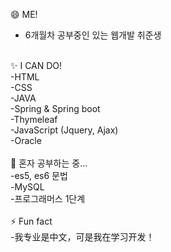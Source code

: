 😄 ME!<br>
- 6개월차 공부중인 있는 웹개발 취준생<br>
<br>
✨ I CAN DO!<br>
-HTML<br>
-CSS<br>
-JAVA<br>
-Spring & Spring boot<br>
-Thymeleaf<br>
-JavaScript (Jquery, Ajax)<br>
-Oracle<br>
<br>
🌱 혼자 공부하는 중...<br>
-es5, es6 문법<br>
-MySQL<br>
-프로그래머스 1단계 <br>
<br>
⚡ Fun fact <br>
-我专业是中文，可是我在学习开发！<br>
<br><br><br>


<!--
**dahye1013/dahye1013** is a ✨ _special_ ✨ repository because its `README.md` (this file) appears on your GitHub profile.

Here are some ideas to get you started:

- 🔭 I’m currently working on ...
- 🌱 I’m currently learning ...
- 👯 I’m looking to collaborate on ...
- 🤔 I’m looking for help with ...
- 💬 Ask me about ...
- 📫 How to reach me: ...
- 😄 Pronouns: ...
- ⚡ Fun fact: ...
-->
